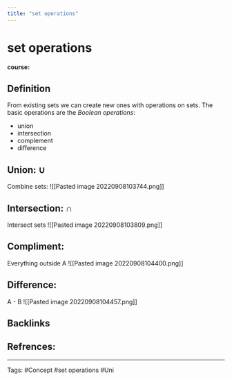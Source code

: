 ```yaml
---
title: "set operations"
---
```


# set operations
**course:**
## Definition
From existing sets we can create new ones with operations on sets.
The basic operations are the *Boolean operations*: 
- union  
- intersection 
- complement
- difference

## Union: ∪ 
Combine sets:
![[Pasted image 20220908103744.png]]
## Intersection: ∩
Intersect sets 
![[Pasted image 20220908103809.png]]
## Compliment:
Everything outside A
![[Pasted image 20220908104400.png]]
## Difference:
A - B
![[Pasted image 20220908104457.png]]

## Backlinks

## Refrences:

---
Tags: #Concept #set operations #Uni 